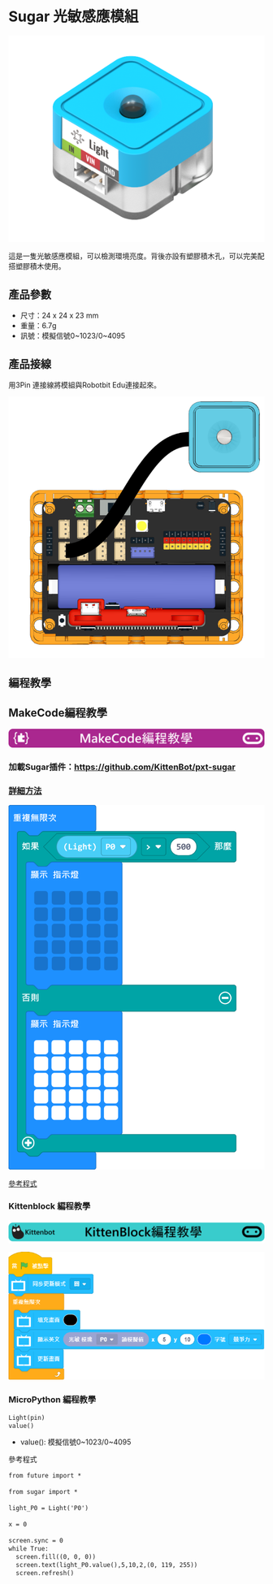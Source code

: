 # Sugar 光敏感應模組

![](./images/light1.png)

這是一隻光敏感應模組，可以檢測環境亮度。背後亦設有塑膠積木孔，可以完美配搭塑膠積木使用。

## 產品參數

- 尺寸：24 x 24 x 23 mm
- 重量：6.7g
- 訊號：模擬信號0~1023/0~4095

## 產品接線

用3Pin 連接線將模組與Robotbit Edu連接起來。

![](./images/light_wire.png)

## 編程教學

## MakeCode編程教學

![](../PWmodules/images/mcbanner.png)

### 加載Sugar插件：https://github.com/KittenBot/pxt-sugar

### [詳細方法](../../Makecode/powerBrickMC)

![](./images/light_mc_code.png)

[參考程式](https://makecode.microbit.org/_2fHAo4aYLTy0)

### Kittenblock 編程教學

![](../PWmodules/images/kbbanner.png)

![](./images/light3.png)

### MicroPython 編程教學

    Light(pin)
    value()

- value(): 模擬信號0~1023/0~4095

參考程式

    from future import *
    
    from sugar import *
    
    light_P0 = Light('P0')
    
    x = 0
    
    screen.sync = 0
    while True:
      screen.fill((0, 0, 0))
      screen.text(light_P0.value(),5,10,2,(0, 119, 255))
      screen.refresh()


